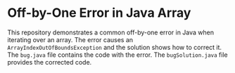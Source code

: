 # Off-by-One Error in Java Array
This repository demonstrates a common off-by-one error in Java when iterating over an array. The error causes an `ArrayIndexOutOfBoundsException` and the solution shows how to correct it.
The `bug.java` file contains the code with the error. The `bugSolution.java` file provides the corrected code.